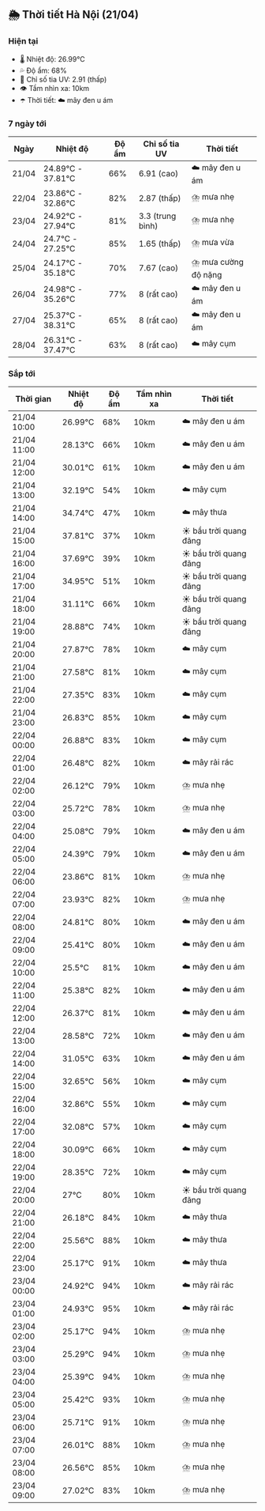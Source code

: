 ## 🌦️ Thời tiết Hà Nội (21/04)

### Hiện tại

- 🌡️ Nhiệt độ: 26.99℃
- 💦 Độ ẩm: 68%
- 🌟 Chỉ số tia UV: 2.91 (thấp)
- 👁️ Tầm nhìn xa: 10km
- ☂️ Thời tiết: ☁️ mây đen u ám

### 7 ngày tới

| Ngày | Nhiệt độ | Độ ẩm | Chỉ số tia UV | Thời tiết |
| --- | --- | --- | --- | --- |
| 21/04 | 24.89℃ - 37.81℃ | 66% | 6.91 (cao) | ☁️ mây đen u ám |
| 22/04 | 23.86℃ - 32.86℃ | 82% | 2.87 (thấp) | ⛈️ mưa nhẹ |
| 23/04 | 24.92℃ - 27.94℃ | 81% | 3.3 (trung bình) | ⛈️ mưa nhẹ |
| 24/04 | 24.7℃ - 27.25℃ | 85% | 1.65 (thấp) | ⛈️ mưa vừa |
| 25/04 | 24.17℃ - 35.18℃ | 70% | 7.67 (cao) | ⛈️ mưa cường độ nặng |
| 26/04 | 24.98℃ - 35.26℃ | 77% | 8 (rất cao) | ☁️ mây đen u ám |
| 27/04 | 25.37℃ - 38.31℃ | 65% | 8 (rất cao) | ☁️ mây đen u ám |
| 28/04 | 26.31℃ - 37.47℃ | 63% | 8 (rất cao) | ☁️ mây cụm |

### Sắp tới

| Thời gian | Nhiệt độ | Độ ẩm | Tầm nhìn xa | Thời tiết |
| --- | --- | --- | --- | --- |
| 21/04 10:00 | 26.99℃ | 68% | 10km | ☁️ mây đen u ám |
| 21/04 11:00 | 28.13℃ | 66% | 10km | ☁️ mây đen u ám |
| 21/04 12:00 | 30.01℃ | 61% | 10km | ☁️ mây đen u ám |
| 21/04 13:00 | 32.19℃ | 54% | 10km | ☁️ mây cụm |
| 21/04 14:00 | 34.74℃ | 47% | 10km | ☁️ mây thưa |
| 21/04 15:00 | 37.81℃ | 37% | 10km | ☀️ bầu trời quang đãng |
| 21/04 16:00 | 37.69℃ | 39% | 10km | ☀️ bầu trời quang đãng |
| 21/04 17:00 | 34.95℃ | 51% | 10km | ☀️ bầu trời quang đãng |
| 21/04 18:00 | 31.11℃ | 66% | 10km | ☀️ bầu trời quang đãng |
| 21/04 19:00 | 28.88℃ | 74% | 10km | ☀️ bầu trời quang đãng |
| 21/04 20:00 | 27.87℃ | 78% | 10km | ☁️ mây cụm |
| 21/04 21:00 | 27.58℃ | 81% | 10km | ☁️ mây cụm |
| 21/04 22:00 | 27.35℃ | 83% | 10km | ☁️ mây cụm |
| 21/04 23:00 | 26.83℃ | 85% | 10km | ☁️ mây cụm |
| 22/04 00:00 | 26.88℃ | 83% | 10km | ☁️ mây cụm |
| 22/04 01:00 | 26.48℃ | 82% | 10km | ☁️ mây rải rác |
| 22/04 02:00 | 26.12℃ | 79% | 10km | ⛈️ mưa nhẹ |
| 22/04 03:00 | 25.72℃ | 78% | 10km | ⛈️ mưa nhẹ |
| 22/04 04:00 | 25.08℃ | 79% | 10km | ☁️ mây đen u ám |
| 22/04 05:00 | 24.39℃ | 79% | 10km | ☁️ mây đen u ám |
| 22/04 06:00 | 23.86℃ | 81% | 10km | ⛈️ mưa nhẹ |
| 22/04 07:00 | 23.93℃ | 82% | 10km | ⛈️ mưa nhẹ |
| 22/04 08:00 | 24.81℃ | 80% | 10km | ☁️ mây đen u ám |
| 22/04 09:00 | 25.41℃ | 80% | 10km | ☁️ mây đen u ám |
| 22/04 10:00 | 25.5℃ | 81% | 10km | ☁️ mây đen u ám |
| 22/04 11:00 | 25.38℃ | 82% | 10km | ☁️ mây đen u ám |
| 22/04 12:00 | 26.37℃ | 81% | 10km | ☁️ mây đen u ám |
| 22/04 13:00 | 28.58℃ | 72% | 10km | ☁️ mây đen u ám |
| 22/04 14:00 | 31.05℃ | 63% | 10km | ☁️ mây đen u ám |
| 22/04 15:00 | 32.65℃ | 56% | 10km | ☁️ mây cụm |
| 22/04 16:00 | 32.86℃ | 55% | 10km | ☁️ mây cụm |
| 22/04 17:00 | 32.08℃ | 57% | 10km | ☁️ mây cụm |
| 22/04 18:00 | 30.09℃ | 66% | 10km | ☁️ mây cụm |
| 22/04 19:00 | 28.35℃ | 72% | 10km | ☁️ mây cụm |
| 22/04 20:00 | 27℃ | 80% | 10km | ☀️ bầu trời quang đãng |
| 22/04 21:00 | 26.18℃ | 84% | 10km | ☁️ mây thưa |
| 22/04 22:00 | 25.56℃ | 88% | 10km | ☁️ mây thưa |
| 22/04 23:00 | 25.17℃ | 91% | 10km | ☁️ mây thưa |
| 23/04 00:00 | 24.92℃ | 94% | 10km | ☁️ mây rải rác |
| 23/04 01:00 | 24.93℃ | 95% | 10km | ☁️ mây rải rác |
| 23/04 02:00 | 25.17℃ | 94% | 10km | ⛈️ mưa nhẹ |
| 23/04 03:00 | 25.29℃ | 94% | 10km | ⛈️ mưa nhẹ |
| 23/04 04:00 | 25.39℃ | 94% | 10km | ⛈️ mưa nhẹ |
| 23/04 05:00 | 25.42℃ | 93% | 10km | ⛈️ mưa nhẹ |
| 23/04 06:00 | 25.71℃ | 91% | 10km | ⛈️ mưa nhẹ |
| 23/04 07:00 | 26.01℃ | 88% | 10km | ⛈️ mưa nhẹ |
| 23/04 08:00 | 26.56℃ | 85% | 10km | ⛈️ mưa nhẹ |
| 23/04 09:00 | 27.02℃ | 83% | 10km | ⛈️ mưa nhẹ |

